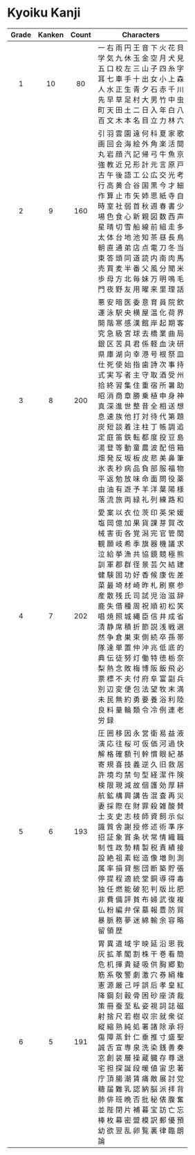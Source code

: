 
# Kyoiku Kanji

| Grade | Kanken | Count | Characters                                                                                                                                                                                                                                                                                                                                                                                                                                                                                  |
| :---: | :----: | :---: | ------------------------------------------------------------------------------------------------------------------------------------------------------------------------------------------------------------------------------------------------------------------------------------------------------------------------------------------------------------------------------------------------------------------------------------------------------------------------------------------- |
|   1   |   10   |  80   | 一 右 雨 円 王 音 下 火 花 貝<br>学 気 九 休 玉 金 空 月 犬 見<br>五 口 校 左 三 山 子 四 糸 字<br>耳 七 車 手 十 出 女 小 上 森<br>人 水 正 生 青 夕 石 赤 千 川<br>先 早 草 足 村 大 男 竹 中 虫<br>町 天 田 土 二 日 入 年 白 八<br>百 文 木 本 名 目 立 力 林 六                                                                                                                                                                                                                                                                                                        |
|   2   |   9    |  160  | 引 羽 雲 園 遠 何 科 夏 家 歌<br>画 回 会 海 絵 外 角 楽 活 間<br>丸 岩 顔 汽 記 帰 弓 牛 魚 京<br>強 教 近 兄 形 計 元 言 原 戸<br>古 午 後 語 工 公 広 交 光 考<br>行 高 黄 合 谷 国 黒 今 才 細<br>作 算 止 市 矢 姉 思 紙 寺 自<br>時 室 社 弱 首 秋 週 春 書 少<br>場 色 食 心 新 親 図 数 西 声<br>星 晴 切 雪 船 線 前 組 走 多<br>太 体 台 地 池 知 茶 昼 長 鳥<br>朝 直 通 弟 店 点 電 刀 冬 当<br>東 答 頭 同 道 読 内 南 肉 馬<br>売 買 麦 半 番 父 風 分 聞 米<br>歩 母 方 北 毎 妹 万 明 鳴 毛<br>門 夜 野 友 用 曜 来 里 理 話                                                                                                                |
|   3   |   8    |  200  | 悪 安 暗 医 委 意 育 員 院 飲 <br>運 泳 駅 央 横 屋 温 化 荷 界 <br>開 階 寒 感 漢 館 岸 起 期 客 <br>究 急 級 宮 球 去 橋 業 曲 局 <br>銀 区 苦 具 君 係 軽 血 決 研 <br>県 庫 湖 向 幸 港 号 根 祭 皿 <br>仕 死 使 始 指 歯 詩 次 事 持 <br>式 実 写 者 主 守 取 酒 受 州 <br>拾 終 習 集 住 重 宿 所 暑 助 <br>昭 消 商 章 勝 乗 植 申 身 神 <br>真 深 進 世 整 昔 全 相 送 想 <br>息 速 族 他 打 対 待 代 第 題 <br>炭 短 談 着 注 柱 丁 帳 調 追 <br>定 庭 笛 鉄 転 都 度 投 豆 島 <br>湯 登 等 動 童 農 波 配 倍 箱 <br>畑 発 反 坂 板 皮 悲 美 鼻 筆 <br>氷 表 秒 病 品 負 部 服 福 物 <br>平 返 勉 放 味 命 面 問 役 薬 <br>由 油 有 遊 予 羊 洋 葉 陽 様 <br>落 流 旅 両 緑 礼 列 練 路 和 |
|   4   |   7    |  202  | 愛 案 以 衣 位 茨 印 英 栄 媛<br>塩 岡 億 加 果 貨 課 芽 賀 改<br>械 害 街 各 覚 潟 完 官 管 関<br>観 願 岐 希 季 旗 器 機 議 求<br>泣 給 挙 漁 共 協 鏡 競 極 熊<br>訓 軍 郡 群 径 景 芸 欠 結 建<br>健 験 固 功 好 香 候 康 佐 差<br>菜 最 埼 材 崎 昨 札 刷 察 参<br>産 散 残 氏 司 試 児 治 滋 辞<br>鹿 失 借 種 周 祝 順 初 松 笑<br>唱 焼 照 城 縄 臣 信 井 成 省<br>清 静 席 積 折 節 説 浅 戦 選<br>然 争 倉 巣 束 側 続 卒 孫 帯<br>隊 達 単 置 仲 沖 兆 低 底 的<br>典 伝 徒 努 灯 働 特 徳 栃 奈<br>梨 熱 念 敗 梅 博 阪 飯 飛 必<br>票 標 不 夫 付 府 阜 富 副 兵<br>別 辺 変 便 包 法 望 牧 末 満<br>未 民 無 約 勇 要 養 浴 利 陸<br>良 料 量 輪 類 令 冷 例 連 老<br>労 録             |
|   5   |   6    |  193  | 圧 囲 移 因 永 営 衛 易 益 液<br>演 応 往 桜 可 仮 価 河 過 快<br>解 格 確 額 刊 幹 慣 眼 紀 基<br>寄 規 喜 技 義 逆 久 旧 救 居<br>許 境 均 禁 句 型 経 潔 件 険<br>検 限 現 減 故 個 護 効 厚 耕<br>航 鉱 構 興 講 告 混 査 再 災<br>妻 採 際 在 財 罪 殺 雑 酸 賛<br>士 支 史 志 枝 師 資 飼 示 似<br>識 質 舎 謝 授 修 述 術 準 序<br>招 証 象 賞 条 状 常 情 織 職<br>制 性 政 勢 精 製 税 責 績 接<br>設 絶 祖 素 総 造 像 増 則 測<br>属 率 損 貸 態 団 断 築 貯 張<br>停 提 程 適 統 堂 銅 導 得 毒<br>独 任 燃 能 破 犯 判 版 比 肥<br>非 費 備 評 貧 布 婦 武 復 複<br>仏 粉 編 弁 保 墓 報 豊 防 貿<br>暴 脈 務 夢 迷 綿 輸 余 容 略<br>留 領 歴                                  |
|   6   |   5    |  191  | 胃 異 遺 域 宇 映 延 沿 恩 我<br>灰 拡 革 閣 割 株 干 巻 看 簡<br>危 机 揮 貴 疑 吸 供 胸 郷 勤<br>筋 系 敬 警 劇 激 穴 券 絹 権<br>憲 源 厳 己 呼 誤 后 孝 皇 紅<br>降 鋼 刻 穀 骨 困 砂 座 済 裁<br>策 冊 蚕 至 私 姿 視 詞 誌 磁<br>射 捨 尺 若 樹 収 宗 就 衆 従<br>縦 縮 熟 純 処 署 諸 除 承 将<br>傷 障 蒸 針 仁 垂 推 寸 盛 聖<br>誠 舌 宣 専 泉 洗 染 銭 善 奏<br>窓 創 装 層 操 蔵 臓 存 尊 退<br>宅 担 探 誕 段 暖 値 宙 忠 著<br>庁 頂 腸 潮 賃 痛 敵 展 討 党<br>糖 届 難 乳 認 納 脳 派 拝 背<br>肺 俳 班 晩 否 批 秘 俵 腹 奮<br>並 陛 閉 片 補 暮 宝 訪 亡 忘<br>棒 枚 幕 密 盟 模 訳 郵 優 預<br>幼 欲 翌 乱 卵 覧 裏 律 臨 朗<br>論                                      |


